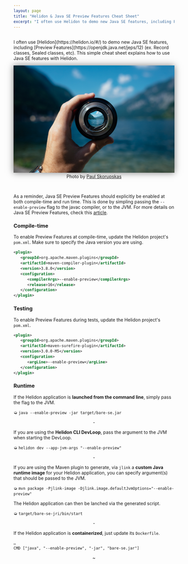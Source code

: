 ```yaml
---
layout: page
title: "Helidon & Java SE Preview Features Cheat Sheet"
excerpt: "I often use Helidon to demo new Java SE features, including Preview Features (ex. Record classes, Sealed classes, etc). This simple cheat sheet explains how to use Java SE Preview Features with Helidon…"
---
```


<br>
I often use [Helidon](https://helidon.io/#/) to demo new Java SE features, including [Preview Features](https://openjdk.java.net/jeps/12) (ex. Record classes, Sealed classes, etc). This simple cheat sheet explains how to use Java SE features with Helidon.

<br>
<p align="center">
	<img alt="book cover" src="/images/blog/paul-skorupskas-7KLa-xLbSXA-unsplash.jpg" style="box-shadow: 0px 0px 20px 0px rgba(0,0,0,0.5);"/>
	<span>Photo by <a href="https://unsplash.com/@pawelskor?utm_source=unsplash&amp;utm_medium=referral&amp;utm_content=creditCopyText">Paul Skorupskas</a></span>
</p>
<br>

As a reminder, Java SE Preview Features should explicitly be enabled at both compile-time and run time. This is done by simpling passing the `--enable-preview` flag to the javac compiler, or to the JVM. For more details on Java SE Preview Features, check this [article](https://blogs.oracle.com/javamagazine/the-role-of-preview-features-in-java-14-java-15-java-16-and-beyond).

<h3>Compile-time</h3>

To enable Preview Features at compile-time, update the Helidon project's `pom.xml`. Make sure to specify the Java version you are using.

```xml
<plugin>
   <groupId>org.apache.maven.plugins</groupId>
   <artifactId>maven-compiler-plugin</artifactId>
   <version>3.8.0</version>
   <configuration>
      <compilerArgs>--enable-preview</compilerArgs>
      <release>16</release>
   </configuration>
</plugin>
```

<h3>Testing</h3>

To enable Preview Features during tests, update the Helidon project's `pom.xml`.

```xml
<plugin>
   <groupId>org.apache.maven.plugins</groupId>
   <artifactId>maven-surefire-plugin</artifactId>
   <version>3.0.0-M5</version>
   <configuration>
      <argLine>--enable-preview</argLine>
   </configuration>
</plugin>
```

<h3>Runtime</h3>

If the Helidon application is **launched from the command line**, simply pass the flag to the JVM.

➭ `java --enable-preview -jar target/bare-se.jar`

<p style="text-align: center;">-</p>

If you are using the **Helidon CLI DevLoop**, pass the argument to the JVM when starting the DevLoop. 

➭ `helidon dev --app-jvm-args "--enable-preview"`

<p style="text-align: center;">-</p>

If you are using the Maven plugin to generate, via `jlink` a **custom Java runtime image** for your Helidon application, you can specify argument(s) that should be passed to the JVM.

➭ `mvn package -Pjlink-image -Djlink.image.defaultJvmOptions="--enable-preview"`

The Helidon application can then be lanched via the generated script.

➭ `target/bare-se-jri/bin/start`

<p style="text-align: center;">-</p>

If the Helidon application is **containerized**, just update its `Dockerfile`.

```
…
CMD ["java", "--enable-preview", "-jar", "bare-se.jar"]
```
<p style="text-align: center;">~</p>


